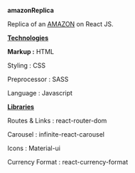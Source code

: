 <b>amazonReplica</b>

Replica of an <a href='https://amazon.com'>AMAZON</a> on React JS.

<b><u>Technologies</u></b>

<b>Markup :</b> HTML

Styling : CSS

Preprocessor : SASS

Language : Javascript

<b><u>Libraries</u></b>

Routes & Links : react-router-dom

Carousel : infinite-react-carousel

Icons : Material-ui

Currency Format : react-currency-format
